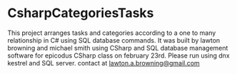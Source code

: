 # CsharpCategoriesTasks
This project arranges tasks and categories according to a one to many relationship in C# using SQL database commands. It was built by lawton browning and michael smith using CSharp and SQL database management software for epicodus CSharp class on february 23rd. Please run using dnx kestrel and SQL server. contact at lawton.a.browning@gmail.com

